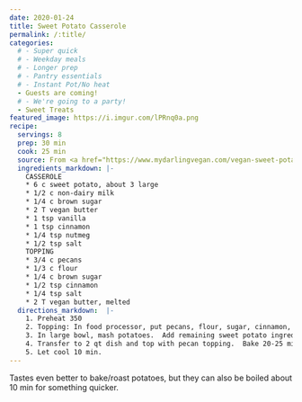 ```yaml
---
date: 2020-01-24
title: Sweet Potato Casserole
permalink: /:title/
categories:
  # - Super quick
  # - Weekday meals
  # - Longer prep
  # - Pantry essentials
  # - Instant Pot/No heat
  - Guests are coming!
  # - We're going to a party!
  - Sweet Treats
featured_image: https://i.imgur.com/lPRnq0a.png
recipe:
  servings: 8
  prep: 30 min
  cook: 25 min
  source: From <a href="https://www.mydarlingvegan.com/vegan-sweet-potato-casserole/">My Darling Vegan</a>
  ingredients_markdown: |-
    CASSEROLE
    * 6 c sweet potato, about 3 large
    * 1/2 c non-dairy milk
    * 1/4 c brown sugar
    * 2 T vegan butter
    * 1 tsp vanilla
    * 1 tsp cinnamon
    * 1/4 tsp nutmeg
    * 1/2 tsp salt
    TOPPING
    * 3/4 c pecans
    * 1/3 c flour
    * 1/4 c brown sugar
    * 1/2 tsp cinnamon
    * 1/4 tsp salt
    * 2 T vegan butter, melted
  directions_markdown:  |-
    1. Preheat 350
    2. Topping: In food processor, put pecans, flour, sugar, cinnamon, and salt.  Pulse a few times to combine.  Add melted butter.  Pulse a few times until hydrated.
    3. In large bowl, mash potatoes.  Add remaining sweet potato ingredients and blend with immersion blender.
    4. Transfer to 2 qt dish and top with pecan topping.  Bake 20-25 min until golden brown.
    5. Let cool 10 min.
---
```

Tastes even better to bake/roast potatoes, but they can also be boiled about 10 min for something quicker.